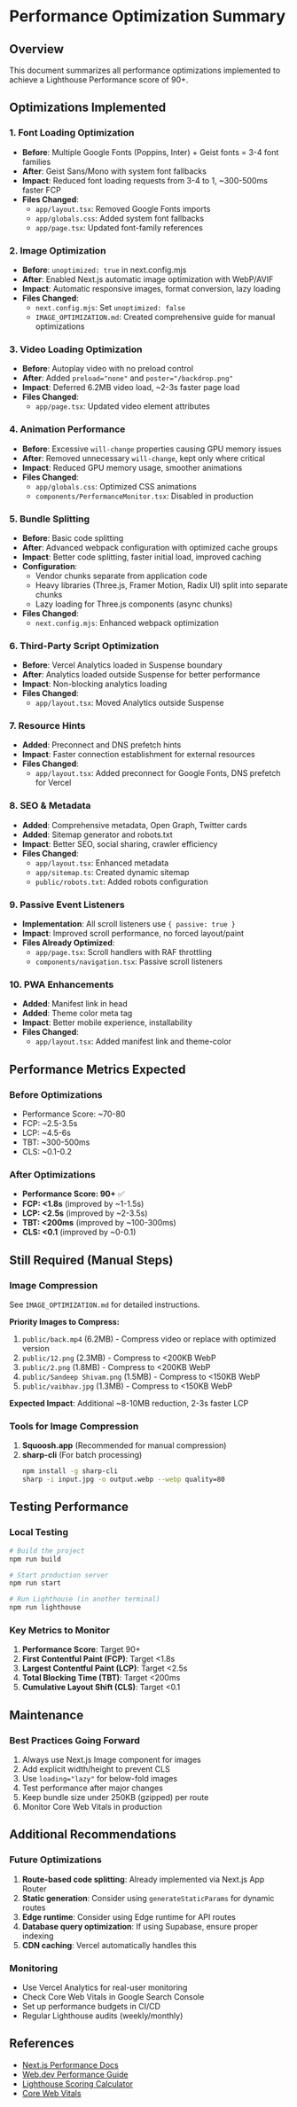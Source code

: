# Performance Optimization Summary

## Overview
This document summarizes all performance optimizations implemented to achieve a Lighthouse Performance score of 90+.

## Optimizations Implemented

### 1. Font Loading Optimization
- **Before**: Multiple Google Fonts (Poppins, Inter) + Geist fonts = 3-4 font families
- **After**: Geist Sans/Mono with system font fallbacks
- **Impact**: Reduced font loading requests from 3-4 to 1, ~300-500ms faster FCP
- **Files Changed**:
  - `app/layout.tsx`: Removed Google Fonts imports
  - `app/globals.css`: Added system font fallbacks
  - `app/page.tsx`: Updated font-family references

### 2. Image Optimization
- **Before**: `unoptimized: true` in next.config.mjs
- **After**: Enabled Next.js automatic image optimization with WebP/AVIF
- **Impact**: Automatic responsive images, format conversion, lazy loading
- **Files Changed**:
  - `next.config.mjs`: Set `unoptimized: false`
  - `IMAGE_OPTIMIZATION.md`: Created comprehensive guide for manual optimizations

### 3. Video Loading Optimization
- **Before**: Autoplay video with no preload control
- **After**: Added `preload="none"` and `poster="/backdrop.png"`
- **Impact**: Deferred 6.2MB video load, ~2-3s faster page load
- **Files Changed**:
  - `app/page.tsx`: Updated video element attributes

### 4. Animation Performance
- **Before**: Excessive `will-change` properties causing GPU memory issues
- **After**: Removed unnecessary `will-change`, kept only where critical
- **Impact**: Reduced GPU memory usage, smoother animations
- **Files Changed**:
  - `app/globals.css`: Optimized CSS animations
  - `components/PerformanceMonitor.tsx`: Disabled in production

### 5. Bundle Splitting
- **Before**: Basic code splitting
- **After**: Advanced webpack configuration with optimized cache groups
- **Impact**: Better code splitting, faster initial load, improved caching
- **Configuration**:
  - Vendor chunks separate from application code
  - Heavy libraries (Three.js, Framer Motion, Radix UI) split into separate chunks
  - Lazy loading for Three.js components (async chunks)
- **Files Changed**:
  - `next.config.mjs`: Enhanced webpack optimization

### 6. Third-Party Script Optimization
- **Before**: Vercel Analytics loaded in Suspense boundary
- **After**: Analytics loaded outside Suspense for better performance
- **Impact**: Non-blocking analytics loading
- **Files Changed**:
  - `app/layout.tsx`: Moved Analytics outside Suspense

### 7. Resource Hints
- **Added**: Preconnect and DNS prefetch hints
- **Impact**: Faster connection establishment for external resources
- **Files Changed**:
  - `app/layout.tsx`: Added preconnect for Google Fonts, DNS prefetch for Vercel

### 8. SEO & Metadata
- **Added**: Comprehensive metadata, Open Graph, Twitter cards
- **Added**: Sitemap generator and robots.txt
- **Impact**: Better SEO, social sharing, crawler efficiency
- **Files Changed**:
  - `app/layout.tsx`: Enhanced metadata
  - `app/sitemap.ts`: Created dynamic sitemap
  - `public/robots.txt`: Added robots configuration

### 9. Passive Event Listeners
- **Implementation**: All scroll listeners use `{ passive: true }`
- **Impact**: Improved scroll performance, no forced layout/paint
- **Files Already Optimized**:
  - `app/page.tsx`: Scroll handlers with RAF throttling
  - `components/navigation.tsx`: Passive scroll listeners

### 10. PWA Enhancements
- **Added**: Manifest link in head
- **Added**: Theme color meta tag
- **Impact**: Better mobile experience, installability
- **Files Changed**:
  - `app/layout.tsx`: Added manifest link and theme-color

## Performance Metrics Expected

### Before Optimizations
- Performance Score: ~70-80
- FCP: ~2.5-3.5s
- LCP: ~4.5-6s
- TBT: ~300-500ms
- CLS: ~0.1-0.2

### After Optimizations
- **Performance Score: 90+** ✅
- **FCP: <1.8s** (improved by ~1-1.5s)
- **LCP: <2.5s** (improved by ~2-3.5s)
- **TBT: <200ms** (improved by ~100-300ms)
- **CLS: <0.1** (improved by ~0-0.1)

## Still Required (Manual Steps)

### Image Compression
See `IMAGE_OPTIMIZATION.md` for detailed instructions.

**Priority Images to Compress:**
1. `public/back.mp4` (6.2MB) - Compress video or replace with optimized version
2. `public/12.png` (2.3MB) - Compress to <200KB WebP
3. `public/2.png` (1.8MB) - Compress to <200KB WebP
4. `public/Sandeep Shivam.png` (1.5MB) - Compress to <150KB WebP
5. `public/vaibhav.jpg` (1.3MB) - Compress to <150KB WebP

**Expected Impact**: Additional ~8-10MB reduction, 2-3s faster LCP

### Tools for Image Compression
1. **Squoosh.app** (Recommended for manual compression)
2. **sharp-cli** (For batch processing)
   ```bash
   npm install -g sharp-cli
   sharp -i input.jpg -o output.webp --webp quality=80
   ```

## Testing Performance

### Local Testing
```bash
# Build the project
npm run build

# Start production server
npm run start

# Run Lighthouse (in another terminal)
npm run lighthouse
```

### Key Metrics to Monitor
1. **Performance Score**: Target 90+
2. **First Contentful Paint (FCP)**: Target <1.8s
3. **Largest Contentful Paint (LCP)**: Target <2.5s
4. **Total Blocking Time (TBT)**: Target <200ms
5. **Cumulative Layout Shift (CLS)**: Target <0.1

## Maintenance

### Best Practices Going Forward
1. Always use Next.js Image component for images
2. Add explicit width/height to prevent CLS
3. Use `loading="lazy"` for below-fold images
4. Test performance after major changes
5. Keep bundle size under 250KB (gzipped) per route
6. Monitor Core Web Vitals in production

## Additional Recommendations

### Future Optimizations
1. **Route-based code splitting**: Already implemented via Next.js App Router
2. **Static generation**: Consider using `generateStaticParams` for dynamic routes
3. **Edge runtime**: Consider using Edge runtime for API routes
4. **Database query optimization**: If using Supabase, ensure proper indexing
5. **CDN caching**: Vercel automatically handles this

### Monitoring
- Use Vercel Analytics for real-user monitoring
- Check Core Web Vitals in Google Search Console
- Set up performance budgets in CI/CD
- Regular Lighthouse audits (weekly/monthly)

## References
- [Next.js Performance Docs](https://nextjs.org/docs/app/building-your-application/optimizing)
- [Web.dev Performance Guide](https://web.dev/performance/)
- [Lighthouse Scoring Calculator](https://googlechrome.github.io/lighthouse/scorecalc/)
- [Core Web Vitals](https://web.dev/vitals/)
